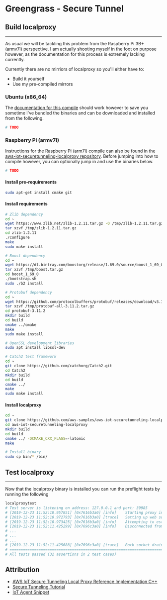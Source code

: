 # Greengrass - Secure Tunnel

## Build localproxy

---

As usual we will be tackling this problem from the Raspberry Pi 3B+ (armv7l) perspective. I am actually shooting myself in the foot on purpose however, as the documentation for this process is extremely lacking currently.

Currently there are no mirriors of localproxy so you'll either have to:

* Build it yourself
* Use my pre-compiled mirrors

### Ubuntu (x86_64)

The [documentation for this compile](https://github.com/aws-samples/aws-iot-securetunneling-localproxy) should work however to save you sometime I've bundled the binaries and can be downloaded and installed from the following.

```bash
# TODO
```

### Raspberry Pi (armv7l)

Instructions for the Raspberry Pi (arm7l) compile can also be found in the [aws-iot-securetunneling-localproxy repository](https://github.com/aws-samples/aws-iot-securetunneling-localproxy). Before jumping into how to compile however, you can optionally jump in and use the binaries below.

```bash
# TODO
```

#### Install pre-requirements

```bash
sudo apt-get install cmake git
```

#### Install requirements

```bash
# Zlib dependency
cd ~
wget https://www.zlib.net/zlib-1.2.11.tar.gz -O /tmp/zlib-1.2.11.tar.gz
tar xzvf /tmp/zlib-1.2.11.tar.gz
cd zlib-1.2.11
./configure
make
sudo make install

# Boost dependency
cd ~
wget https://dl.bintray.com/boostorg/release/1.69.0/source/boost_1_69_0.tar.gz -O /tmp/boost.tar.gz
tar xzvf /tmp/boost.tar.gz
cd boost_1_69_0
./bootstrap.sh
sudo ./b2 install

# Protobuf dependency
cd ~
wget https://github.com/protocolbuffers/protobuf/releases/download/v3.11.2/protobuf-all-3.11.2.tar.gz -O /tmp/protobuf-all-3.11.2.tar.gz
tar xzvf /tmp/protobuf-all-3.11.2.tar.gz
cd protobuf-3.11.2
mkdir build
cd build
cmake ../cmake
make
sudo make install

# OpenSSL development libraries
sudo apt install libssl-dev

# Catch2 test framework
cd ~
git clone https://github.com/catchorg/Catch2.git
cd Catch2
mkdir build
cd build
cmake ../
make
sudo make install
```

#### Install localproxy

```bash
cd ~
git clone https://github.com/aws-samples/aws-iot-securetunneling-localproxy
cd aws-iot-securetunneling-localproxy
mkdir build
cd build
cmake ../ -DCMAKE_CXX_FLAGS=-latomic
make

# Install binary
sudo cp bin/* /bin/
```

## Test localproxy

---

Now that the localproxy binary is installed you can run the preflight tests by running the following

```bash
localproxytest
# Test server is listening on address: 127.0.0.1 and port: 39985
# [2019-12-23 11:52:10.957851] [0x7616b3a0] [info]    Starting proxy in source mode
# [2019-12-23 11:52:10.972793] [0x7616b3a0] [trace]   Setting up web socket...
# [2019-12-23 11:52:10.973425] [0x7616b3a0] [info]    Attempting to establish web socket connection with endpoint wss://127.0.0.1:39985
# [2019-12-23 11:52:11.425299] [0x7696c3a0] [info]    Disconnected from: 127.0.0.1:34989
# ...
# ...
# ...
# [2019-12-23 11:52:11.425688] [0x7696c3a0] [trace]   Both socket drains complete. Setting up TCP socket again
# ===============================================================================
# All tests passed (32 assertions in 2 test cases)
```

## Attribution

* [AWS IoT Secure Tunneling Local Proxy Reference Implementation C++](https://github.com/aws-samples/aws-iot-securetunneling-localproxy)
* [Secure Tunneling Tutorial](https://docs.aws.amazon.com/iot/latest/developerguide/secure-tunnel-tutorial.html)
* [IoT Agent Snippet](https://docs.aws.amazon.com/iot/latest/developerguide/agent-snippet.html)
